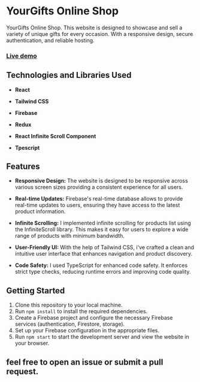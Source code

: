 # YourGifts Online Shop

YourGifts Online Shop. This website is designed to showcase and sell a variety of unique gifts for every occasion. With a responsive design, secure authentication, and reliable hosting.

### <a align="center" href="https://gift-shop-4bf1f.web.app/">Live demo</a>

## Technologies and Libraries Used

- **React**

- **Tailwind CSS**

- **Firebase**

- **Redux**

- **React Infinite Scroll Component**

- **Tpescript**

## Features

- **Responsive Design:** The website is designed to be responsive across various screen sizes providing a consistent experience for all users.

- **Real-time Updates:** Firebase's real-time database allows to provide real-time updates to users, ensuring they have access to the latest product information.

- **Infinite Scrolling:** I implemented infinite scrolling for products list using the InfiniteScroll library. This makes it easy for users to explore a wide range of products with minimum bandwidth.

- **User-Friendly UI:** With the help of Tailwind CSS, i've crafted a clean and intuitive user interface that enhances navigation and product discovery.

- **Code Safety:** I used TypeScript for enhanced code safety. It enforces strict type checks, reducing runtime errors and improving code quality.

## Getting Started

1. Clone this repository to your local machine.
2. Run `npm install` to install the required dependencies.
3. Create a Firebase project and configure the necessary Firebase services (authentication, Firestore, storage).
4. Set up your Firebase configuration in the appropriate files.
5. Run `npm start` to start the development server and view the website in your browser.

## feel free to open an issue or submit a pull request.